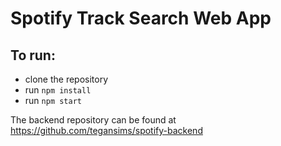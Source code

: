 # Spotify Track Search Web App


## To run:
* clone the repository
* run `npm install`
* run `npm start`


The backend repository can be found at https://github.com/tegansims/spotify-backend 